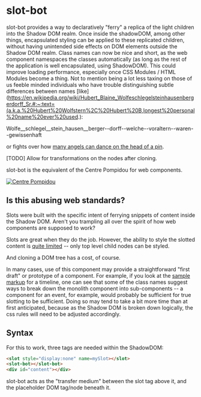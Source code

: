 # slot-bot

slot-bot provides a way to declaratively "ferry" a replica of the light children into the Shadow DOM realm. Once inside the shadowDOM, among other things, encapsulated styling can be applied to these replicated children, without having unintended side effects on DOM elements outside the Shadow DOM realm.  Class names can now be nice and short, as the web component namespaces the classes automatically (as long as the rest of the application is well encapsulated, using ShadowDOM).  This could improve loading performance, especially once CSS Modules / HTML Modules become a thing.  Not to mention being a lot less taxing on those of us feeble minded individuals who have trouble distinguishing subtle differences between names [like](https://en.wikipedia.org/wiki/Hubert_Blaine_Wolfeschlegelsteinhausenbergerdorff_Sr.#:~:text=(a.k.a.%20Hubert%20Wolfstern%2C%20Hubert%20B,longest%20personal%20name%20ever%20used.):

Wolfe__schlegel__­stein_hausen­__berger--dorff--­welche--­vor­altern--­waren--­gewissenhaft

or fights over how [many angels can dance on the head of a pin](https://stackoverflow.com/a/54075051/3320028).

[TODO]  Allow for transformations on the nodes after cloning.

slot-bot is the equivalent of the Centre Pompidou for web components.

[![Centre Pompidou](https://www.theartpostblog.com/wp-content/uploads/2019/02/img-Pompidou-esterno.jpg)](https://www.theartpostblog.com/en/pompidou-tickets/)

## Is this abusing web standards?

Slots were built with the specific intent of ferrying snippets of content inside the Shadow DOM.  Aren't you trampling all over the spirit of how web components are supposed to work?

Slots are great when they do the job.  However, the ability to style the slotted content is [quite limited](https://developers.google.com/web/fundamentals/web-components/shadowdom#stylinglightdom) -- only top level child nodes can be styled.

And cloning a DOM tree has a cost, of course.

In many cases, use of this component may provide a straightforward "first draft" or prototype of a component.  For example, if you look at the [sample markup](https://github.com/bahrus/slot-bot/blob/baseline/demo/dev.html) for a timeline, one can see that some of the class names suggest ways to break down the monolith component into sub-components -- a component for an event, for example, would probably be sufficient for true slotting to be sufficient.  Doing so may tend to take a bit more time than at first anticipated, because as the Shadow DOM is broken down logically, the css rules will need to be adjusted accordingly.  

## Syntax

For this to work, three tags are needed within the ShadowDOM:

```html
<slot style="display:none" name=mySlot></slot>
<slot-bot></slot-bot>
<div id="content"></div>
```

slot-bot acts as the "transfer medium" between the slot tag above it, and the placeholder DOM tag/node beneath it.



